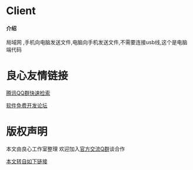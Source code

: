 # Client

#### 介绍
局域网 ,手机向电脑发送文件,电脑向手机发送文件,不需要连接usb线,这个是电脑端代码



 # 良心友情链接

[腾讯QQ群快速检索](http://u.720life.cn/s/8cf73f7c)

[软件免费开发论坛](http://u.720life.cn/s/bbb01dc0)

# 版权声明 

本文由良心工作室整理 欢迎加入[官方交流Q群](https://u.720life.cn/s/f2316816)谈合作

[本文转自如下链接](http://u.720life.cn/g/2e71d0f0a5c601172267ba20d3a43c6eabf401913733bc2527b70d0d3e31563b375618a9c27ab0e4f1acedd16f0788a4990ada9f06c72dead6173194eed45188c12bc0e4d2ccc239543474537bb63d86)